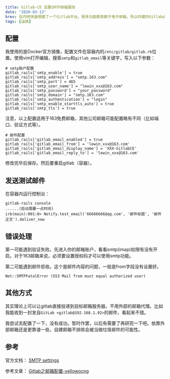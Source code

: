 ```yaml lw-blog-meta
title: Gitlab-CE 设置SMTP邮箱服务
date: "2020-03-13"
brev: 在内网快速搭建了一个Gitlab平台。很多功能都依赖于电子邮箱，所以内建的Gitlab必须要能够发送邮件。选择外部的免费邮箱并在本地配置SMTP是一种比较稳妥的选择。
tags: [运维]
```


## 配置

我使用的是Docker官方镜像，配置文件在容器内的`/etc/gitlab/gitlab.rb`位置。使用vim打开编辑，搜索`smtp`和`gitlab_email`等关键字，写入以下参数：

```text
# smtp账户配置
gitlab_rails['smtp_enable'] = true
gitlab_rails['smtp_address'] = "smtp.163.com"
gitlab_rails['smtp_port'] = 465
gitlab_rails['smtp_user_name'] = "lewin_xxx@163.com"
gitlab_rails['smtp_password'] = "your_password"
gitlab_rails['smtp_domain'] = "smtp.163.com"
gitlab_rails['smtp_authentication'] = "login"
gitlab_rails['smtp_enable_starttls_auto'] = true
gitlab_rails['smtp_tls'] = true
```

注意，以上配置适用于163免费邮箱，其他公司邮箱可能配置略有不同（比如端口、验证方式等）。

```text
# 邮件配置
gitlab_rails['gitlab_email_enabled'] = true
gitlab_rails['gitlab_email_from'] = 'lewin_xxx@163.com'
gitlab_rails['gitlab_email_display_name'] = 'XXX-GitlabCE'
gitlab_rails['gitlab_email_reply_to'] = 'lewin_xxx@163.com'
```

修改完毕后保存。然后要重启gitlab（容器）。

## 发送测试邮件

在容器内运行控制台：

```shell-session
gitlab-rails console
......(启动需要一点时间)
irb(main):001:0> Notify.test_email('66666666@qq.com', '邮件标题', '邮件正文').deliver_now
```

## 错误处理

第一可能遇到验证失败。先进入你的邮箱账户，看看smtp(imap)权限有没有开启。对于163邮箱来说，必须要设置授权码才可以使用smtp功能。

第二可能遇到邮件拒收。这个是邮件内容的问题，一般是from字段没有设置好。

```text
Net::SMTPFatalError (553 Mail from must equal authorized user)
```

## 其他方式

其实理论上可以让gitlab直接投递到目标邮箱服务器，不用外部的邮箱代理。比如我能收到一封发自`GitLab <gitlab@192.168.1.92>`的邮件，看起来不错。

我尝试去配置了一下，没有成功。暂时作罢，以后有需要了再研究一下吧。依靠外部邮箱还是更靠谱一些，自建邮箱不排除会被当做垃圾邮件的可能性。

## 参考

官方文档： [SMTP settings](https://docs.gitlab.com/omnibus/settings/smtp.html)

参考文章： [Gitlab之邮箱配置-yellowocng](https://blog.csdn.net/yelllowcong/article/details/79939589)
